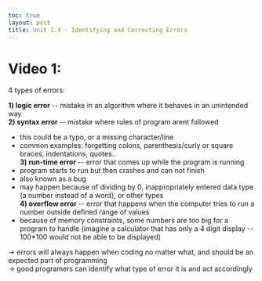 ```yaml
---
toc: true
layout: post
title: Unit 1.4 - Identifying and Correcting Errors 
---
```


# Video 1:

4 types of errors: 

<strong> 1) logic error </strong> -- mistake in an algorithm where it behaves in an unintended way <br>
<strong> 2) syntax error </strong> -- mistake where rules of program arent followed 
- this could be a typo, or a missing character/line 
- common examples: forgetting colons, parenthesis/curly or square braces, indentations, quotes.. <br>
<strong> 3) run-time error </strong> -- error that comes up while the program is running <br>
- program starts to run but then crashes and can not finish
- also known as a bug
- may happen because of dividing by 0, inappropriately entered data type (a number instead of a word), or other types <br>
<strong> 4) overflow error </strong>-- error that happens when the computer tries to run a number outside defined range of values 
- because of memory constraints, some numbers are too big for a program to handle (imagine a calculator that has only a 4 digit display -- 100*100 would not be able to be displayed) 

-> errors will always happen when coding no matter what, and should be an expected part of programming <br>
-> good programers can identify what type of error it is and act accordingly 


